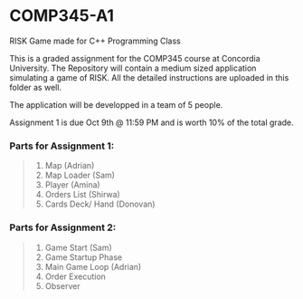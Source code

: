 # **COMP345-A1**
RISK Game made for C++ Programming Class

This is a graded assignment for the COMP345 course at Concordia University.
The Repository will contain a medium sized application simulating a game of RISK.
All the detailed instructions are uploaded in this folder as well.

The application will be developped in a team of 5 people.

Assignment 1 is due Oct 9th @ 11:59 PM and is worth 10% of the total grade.


### Parts for Assignment 1:

>1. Map (Adrian)
>2. Map Loader (Sam)
>3. Player (Amina)
>4. Orders List (Shirwa)
>5. Cards Deck/ Hand (Donovan)

### Parts for Assignment 2:

>1. Game Start (Sam)
>2. Game Startup Phase
>3. Main Game Loop (Adrian)
>4. Order Execution
>5. Observer
